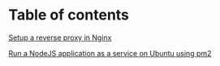 # Table of contents
[Setup a reverse proxy in Nginx](nginx-reverse-proxy.md)

[Run a NodeJS application as a service on Ubuntu using pm2](run-any-nodejs-application-as-a-service-using-pm2.md)


